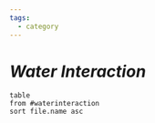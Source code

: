 ```yaml
---
tags:
  - category
---
```

# _Water Interaction_



```dataview
table
from #waterinteraction 
sort file.name asc
```

